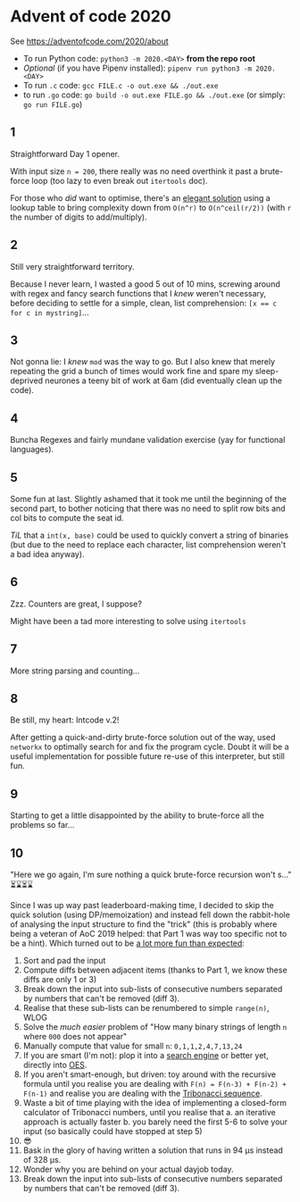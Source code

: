 # Advent of code 2020

See https://adventofcode.com/2020/about

* To run Python code: `python3 -m 2020.<DAY>` **from the repo root**
* *Optional* (if you have Pipenv installed): `pipenv run python3 -m 2020.<DAY>`
* To run `.c` code: `gcc FILE.c -o out.exe && ./out.exe`
* to run `.go` code: `go build -o out.exe FILE.go && ./out.exe` (or simply: `go run FILE.go`)


## 1

Straightforward Day 1 opener.

With input size `n = 200`, there really was no need overthink it past a brute-force loop (too lazy to even break out `itertools` doc).

For those who *did* want to optimise, there's an [elegant solution](https://gist.github.com/sharpobject/72ccfe8eaac07346576fb5e6670681da) using a lookup table to bring complexity down from `O(n^r)` to `O(n^ceil(r/2))` (with `r` the number of digits to add/multiply).

## 2

Still very straightforward territory.

Because I never learn, I wasted a good 5 out of 10 mins, screwing around with regex and fancy search functions that I *knew* weren't necessary, before deciding to settle for a simple, clean, list comprehension: `[x == c for c in mystring]`…


## 3

Not gonna lie: I *knew* `mod` was the way to go. But I also knew that merely repeating the grid a bunch of times would work fine and spare my sleep-deprived neurones a teeny bit of work at 6am (did eventually clean up the code).

## 4

Buncha Regexes and fairly mundane validation exercise (yay for functional languages).

## 5

Some fun at last. Slightly ashamed that it took me until the beginning of the second part, to bother noticing that there was no need to split row bits and col bits to compute the seat id.

*TiL* that a `int(x, base)` could be used to quickly convert a string of binaries (but due to the need to replace each character, list comprehension weren't a bad idea anyway).

## 6

Zzz. Counters are great, I suppose?

Might have been a tad more interesting to solve using `itertools`

## 7

More string parsing and counting…

## 8

Be still, my heart: Intcode v.2!

After getting a quick-and-dirty brute-force solution out of the way, used `networkx` to optimally search for and fix the program cycle. Doubt it will be a useful implementation for possible future re-use of this interpreter, but still fun.

## 9

Starting to get a little disappointed by the ability to brute-force all the problems so far…

## 10

"Here we go again, I'm sure nothing a quick brute-force recursion won't s…" ⏳⌛️⏳⌛️

Since I was up way past leaderboard-making time, I decided to skip the quick solution (using DP/memoization) and instead fell down the rabbit-hole of analysing the input structure to find the "trick" (this is probably where being a veteran of AoC 2019 helped: that Part 1 was way too specific not to be a hint). Which turned out to be [a lot more fun than expected](https://github.com/zedrdave/advent_of_code/blob/master/2020/10/__main__.py):

1. Sort and pad the input
1. Compute diffs between adjacent items (thanks to Part 1, we know these diffs are only 1 or 3)
1. Break down the input into sub-lists of consecutive numbers separated by numbers that can't be removed (diff 3).
1. Realise that these sub-lists can be renumbered to simple `range(n)`, WLOG
1. Solve the *much easier* problem of "How many binary strings of length `n` where `000` does not appear"
1. Manually compute that value for small `n`: `0,1,1,2,4,7,13,24` 
1. If you are smart (I'm not): plop it into a [search engine](https://duckduckgo.com/?q=1%2C1%2C2%2C4%2C7%2C13%2C24%2C44&t=osx&ia=web) or better yet, directly into [OES](https://oeis.org/A000073).
1. If you aren't smart-enough, but driven: toy around with the recursive formula until you realise you are dealing with `F(n) = F(n-3) + F(n-2) + F(n-1)` and realise you are dealing with the [Tribonacci sequence](https://oeis.org/A000073).
1. Waste a bit of time playing with the idea of implementing a closed-form calculator of Tribonacci numbers, until you realise that a. an iterative approach is actually faster b. you barely need the first 5-6 to solve your input (so basically could have stopped at step 5)
1. 😎
1. Bask in the glory of having written a solution that runs in 94 µs instead of 328 µs.
1. Wonder why you are behind on your actual dayjob today.
1. Break down the input into sub-lists of consecutive numbers separated by numbers that can't be removed (diff 3).
